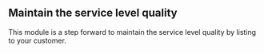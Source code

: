 Maintain the service level quality 
----------------------------------

This module is a step forward to maintain the service level quality by listing to your customer.

